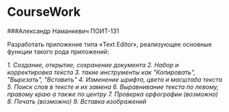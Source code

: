 CourseWork
==========
###Александр Наманкевич ПОИТ-131

Разработать приложение типа «Text Editor», реализующее основные функции такого рода приложений:

_1. Создание, открытие, сохранение документа_
_2. Набор и корректировка текста_
_3. такие инструменты как "Копировать", "Вырезать", "Вставить"_
_4. Изменение шрифта, цвета и масштаба текста_
_5. Поиск слов в тексте и их замена_
_6. Выравнивание текста по левому, правому краю а также по центру_
_7. Проверка орфографии (возможно)_
_8. Печать (возможно)_
_9. Вставка изображений_

